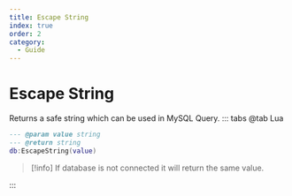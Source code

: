 ```yaml
---
title: Escape String
index: true
order: 2
category:
  - Guide
---
```


# Escape String
Returns a safe string which can be used in MySQL Query.
::: tabs
@tab Lua
```lua
--- @param value string
--- @return string
db:EscapeString(value)
```
> [!info]
> If database is not connected it will return the same value. 

:::
